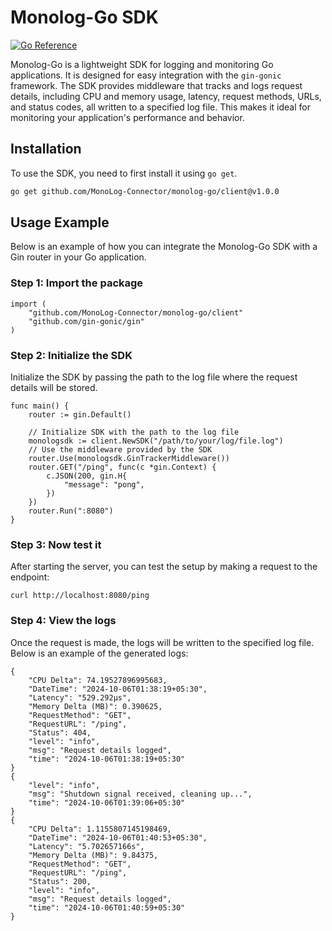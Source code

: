 # Monolog-Go SDK

[![Go Reference](https://pkg.go.dev/badge/github.com/MonoLog-Connector/monolog-go.svg)](https://pkg.go.dev/github.com/MonoLog-Connector/monolog-go/client)

Monolog-Go is a lightweight SDK for logging and monitoring Go applications. It is designed for easy integration with the `gin-gonic` framework. The SDK provides middleware that tracks and logs request details, including CPU and memory usage, latency, request methods, URLs, and status codes, all written to a specified log file. This makes it ideal for monitoring your application's performance and behavior.

## Installation

To use the SDK, you need to first install it using `go get`.

```bash
go get github.com/MonoLog-Connector/monolog-go/client@v1.0.0
```

## Usage Example

Below is an example of how you can integrate the Monolog-Go SDK with a Gin router in your Go application.

### Step 1: Import the package

```
import (
    "github.com/MonoLog-Connector/monolog-go/client"
    "github.com/gin-gonic/gin"
)
```
### Step 2: Initialize the SDK

Initialize the SDK by passing the path to the log file where the request details will be stored.

```
func main() {
    router := gin.Default()

    // Initialize SDK with the path to the log file
    monologsdk := client.NewSDK("/path/to/your/log/file.log")
    // Use the middleware provided by the SDK
    router.Use(monologsdk.GinTrackerMiddleware())
    router.GET("/ping", func(c *gin.Context) {
        c.JSON(200, gin.H{
            "message": "pong",
        })
    })
    router.Run(":8080")
}
```

### Step 3: Now test it

After starting the server, you can test the setup by making a request to the endpoint:

```
curl http://localhost:8080/ping
```

### Step 4: View the logs

Once the request is made, the logs will be written to the specified log file. Below is an example of the generated logs:

```
{
    "CPU Delta": 74.19527896995683,
    "DateTime": "2024-10-06T01:38:19+05:30",
    "Latency": "529.292µs",
    "Memory Delta (MB)": 0.390625,
    "RequestMethod": "GET",
    "RequestURL": "/ping",
    "Status": 404,
    "level": "info",
    "msg": "Request details logged",
    "time": "2024-10-06T01:38:19+05:30"
}
{
    "level": "info",
    "msg": "Shutdown signal received, cleaning up...",
    "time": "2024-10-06T01:39:06+05:30"
}
{
    "CPU Delta": 1.1155807145198469,
    "DateTime": "2024-10-06T01:40:53+05:30",
    "Latency": "5.702657166s",
    "Memory Delta (MB)": 9.84375,
    "RequestMethod": "GET",
    "RequestURL": "/ping",
    "Status": 200,
    "level": "info",
    "msg": "Request details logged",
    "time": "2024-10-06T01:40:59+05:30"
}


```